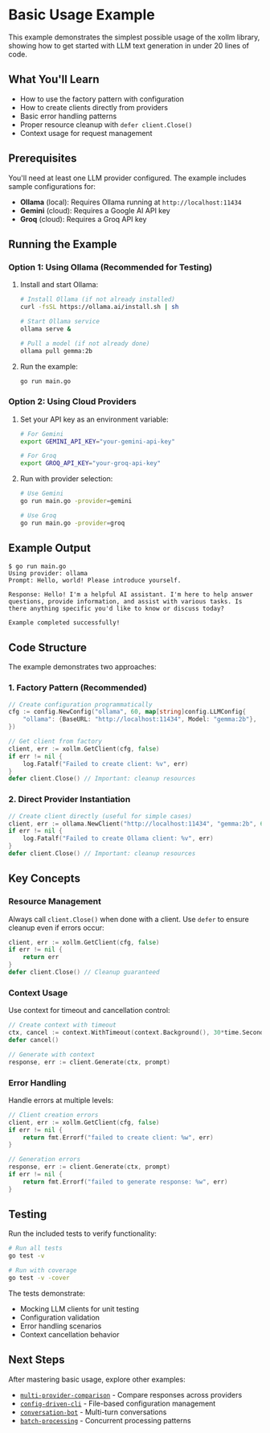 # Basic Usage Example

This example demonstrates the simplest possible usage of the xollm library, showing how to get started with LLM text generation in under 20 lines of code.

## What You'll Learn

- How to use the factory pattern with configuration
- How to create clients directly from providers
- Basic error handling patterns
- Proper resource cleanup with `defer client.Close()`
- Context usage for request management

## Prerequisites

You'll need at least one LLM provider configured. The example includes sample configurations for:

- **Ollama** (local): Requires Ollama running at `http://localhost:11434`
- **Gemini** (cloud): Requires a Google AI API key
- **Groq** (cloud): Requires a Groq API key

## Running the Example

### Option 1: Using Ollama (Recommended for Testing)

1. Install and start Ollama:
   ```bash
   # Install Ollama (if not already installed)
   curl -fsSL https://ollama.ai/install.sh | sh
   
   # Start Ollama service
   ollama serve &
   
   # Pull a model (if not already done)
   ollama pull gemma:2b
   ```

2. Run the example:
   ```bash
   go run main.go
   ```

### Option 2: Using Cloud Providers

1. Set your API key as an environment variable:
   ```bash
   # For Gemini
   export GEMINI_API_KEY="your-gemini-api-key"
   
   # For Groq  
   export GROQ_API_KEY="your-groq-api-key"
   ```

2. Run with provider selection:
   ```bash
   # Use Gemini
   go run main.go -provider=gemini
   
   # Use Groq
   go run main.go -provider=groq
   ```

## Example Output

```
$ go run main.go
Using provider: ollama
Prompt: Hello, world! Please introduce yourself.

Response: Hello! I'm a helpful AI assistant. I'm here to help answer questions, provide information, and assist with various tasks. Is there anything specific you'd like to know or discuss today?

Example completed successfully!
```

## Code Structure

The example demonstrates two approaches:

### 1. Factory Pattern (Recommended)
```go
// Create configuration programmatically
cfg := config.NewConfig("ollama", 60, map[string]config.LLMConfig{
    "ollama": {BaseURL: "http://localhost:11434", Model: "gemma:2b"},
})

// Get client from factory
client, err := xollm.GetClient(cfg, false)
if err != nil {
    log.Fatalf("Failed to create client: %v", err)
}
defer client.Close() // Important: cleanup resources
```

### 2. Direct Provider Instantiation
```go
// Create client directly (useful for simple cases)
client, err := ollama.NewClient("http://localhost:11434", "gemma:2b", 60, false)
if err != nil {
    log.Fatalf("Failed to create Ollama client: %v", err)
}
defer client.Close() // Important: cleanup resources
```

## Key Concepts

### Resource Management
Always call `client.Close()` when done with a client. Use `defer` to ensure cleanup even if errors occur:

```go
client, err := xollm.GetClient(cfg, false)
if err != nil {
    return err
}
defer client.Close() // Cleanup guaranteed
```

### Context Usage
Use context for timeout and cancellation control:

```go
// Create context with timeout
ctx, cancel := context.WithTimeout(context.Background(), 30*time.Second)
defer cancel()

// Generate with context
response, err := client.Generate(ctx, prompt)
```

### Error Handling
Handle errors at multiple levels:

```go
// Client creation errors
client, err := xollm.GetClient(cfg, false)
if err != nil {
    return fmt.Errorf("failed to create client: %w", err)
}

// Generation errors  
response, err := client.Generate(ctx, prompt)
if err != nil {
    return fmt.Errorf("failed to generate response: %w", err)
}
```

## Testing

Run the included tests to verify functionality:

```bash
# Run all tests
go test -v

# Run with coverage
go test -v -cover
```

The tests demonstrate:
- Mocking LLM clients for unit testing
- Configuration validation
- Error handling scenarios
- Context cancellation behavior

## Next Steps

After mastering basic usage, explore other examples:

- [`multi-provider-comparison`](../multi-provider-comparison/) - Compare responses across providers
- [`config-driven-cli`](../config-driven-cli/) - File-based configuration management
- [`conversation-bot`](../conversation-bot/) - Multi-turn conversations
- [`batch-processing`](../batch-processing/) - Concurrent processing patterns

